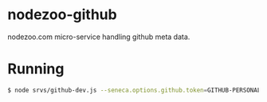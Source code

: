 nodezoo-github
==============

nodezoo.com micro-service handling github meta data.


# Running

```sh
$ node srvs/github-dev.js --seneca.options.github.token=GITHUB-PERSONAL-ACCESS-TOKEN --seneca.log.all
```

